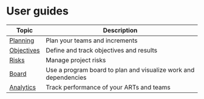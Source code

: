 # User guides

| **Topic** | **Description** |
|---|---|
| [Planning](Planning.md) | Plan your teams and increments |
| [Objectives](Objectives.md) | Define and track objectives and results |
| [Risks](Risks.md) | Manage project risks |
| [Board](Board.md) | Use a program board to plan and visualize work and dependencies |
| [Analytics](Analytics.md) | Track performance of your ARTs and teams |

